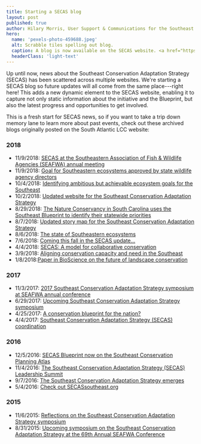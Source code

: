 ```yaml
---
title: Starting a SECAS blog
layout: post
published: true
author: Hilary Morris, User Support & Communications for the Southeast and South Atlantic Blueprints
hero:
  name: 'pexels-photo-459688.jpeg'
  alt: Scrabble tiles spelling out blog.
  caption: A blog is now available on the SECAS website. <a href="https://www.pexels.com/photo/alphabet-arts-and-crafts-blog-conceptual-459688/">Image</a> <a href="https://creativecommons.org/publicdomain/zero/1.0/">CC 0 1.0</a>
  headerClass: 'light-text'
---
```


Up until now, news about the Southeast Conservation Adaptation Strategy (SECAS) has been scattered across multiple websites. We're starting a SECAS blog so future updates will all come from the same place---right here! This adds a new dynamic element to the SECAS website, enabling it to capture not only static information about the initiative and the Blueprint, but also the latest progress and opportunities to get involved.

This is a fresh start for SECAS news, so if you want to take a trip down memory lane to learn more about past events, check out these archived blogs originally posted on the South Atlantic LCC website:

<!--more-->

### 2018

- 11/9/2018: [SECAS at the Southeastern Association of Fish & Wildlife Agencies (SEAFWA) annual meeting](http://secassoutheast.org/2018/11/09/secas-at-the-southeastern-association-of-fish-wildlife-agencies-seafwa-annual-meeting.html)
- 11/9/2018: [Goal for Southeastern ecosystems approved by state wildlife agency directors](http://secassoutheast.org/2018/11/09/goal-for-southeastern-ecosystems-approved-by-state-wildlife-agency-directors.html)
- 10/4/2018: [Identifying ambitious but achievable ecosystem goals for the Southeast](http://secassoutheast.org/2018/10/04/identifying-ambitious-but-achievable-ecosystem-goals-for-the-southeast.html)
- 10/2/2018: [Updated website for the Southeast Conservation Adaptation Strategy](http://secassoutheast.org/2018/10/02/updated-website-for-secas.html)
- 8/29/2018: [The Nature Conservancy in South Carolina uses the Southeast Blueprint to identify their statewide priorities](http://secassoutheast.org/2018/08/29/the-nature-conservancy-in-sc-uses-the-southeast-blueprint-to-identify-their-statewide-priorities.html)
- 8/7/2018: [Updated story map for the Southeast Conservation Adaptation Strategy](http://secassoutheast.org/2018/08/07/updated-story-map-for-the-southeast-conservation-adaptation-strategy.html)
- 8/6/2018: [The state of Southeastern ecosystems](http://secassoutheast.org/2018/08/06/the-state-of-southeastern-ecosystems.html)
- 7/6/2018: [Coming this fall in the SECAS update…](http://secassoutheast.org/2018/07/06/coming-this-fall-in-the-secas-update.html)
- 4/4/2018: [SECAS: A model for collaborative conservation](http://secassoutheast.org/2018/04/04/secas-a-model-for-collaborative-conservation.html)
- 3/9/2018: [Aligning conservation capacity and need in the Southeast](http://secassoutheast.org/2018/03/09/aligning-conservation-capacity-and-need-in-the-southeast.html)
- 1/8/2018:[Paper in BioScience on the future of landscape conservation](x)

### 2017

- 11/3/2017: [2017 Southeast Conservation Adaptation Strategy symposium at SEAFWA annual conference](http://secassoutheast.org/2017/11/03/2017-southeast-conservation-adaptation-strategy-symposium-at-seafwa-annual-conference.html)
- 6/29/2017: [Upcoming Southeast Conservation Adaptation Strategy symposium](http://secassoutheast.org/2017/06/29/Upcoming-SECAS-symposium.html)
- 4/25/2017: [A conservation blueprint for the nation?](http://secassoutheast.org/2017/04/25/a-conservation-blueprint-for-the-nation.html)
- 4/4/2017: [Southeast Conservation Adaptation Strategy (SECAS) coordination](http://secassoutheast.org/2017/04/04/SECAS-coordination.html)

### 2016

- 12/5/2016: [SECAS Blueprint now on the Southeast Conservation Planning Atlas](http://secassoutheast.org/2016/12/05/Southeast-Blueprint-now-on-the-Southeast-Conservation-Planning-Atlas.html)
- 11/4/2016: [The Southeast Conservation Adaptation Strategy (SECAS) Leadership Summit](http://secassoutheast.org/2016/11/04/The-SECAS-leadership-summit.html)
- 9/7/2016: [The Southeast Conservation Adaptation Strategy emerges](http://secassoutheast.org/2016/09/07/The-Southeast-Conservation-Adaptation-Strategy-emerges.html)
- 5/4/2016: [Check out SECASsoutheast.org](http://secassoutheast.org/2016/05/04/check-out-secassoutheast-org.html)

### 2015

- 11/6/2015: [Reflections on the Southeast Conservation Adaptation Strategy symposium](http://secassoutheast.org/2015/11/06/Reflections-on-the-Southeast-Conservation-Adaptation-Strategy-symposium.html)
- 8/31/2015: [Upcoming symposium on the Southeast Conservation Adaptation Strategy at the 69th Annual SEAFWA Conference](http://secassoutheast.org/2015/08/31/upcoming-symposium-on-SECAS-at-the-69th-annual-conference-of-the-southeastern-association-of-fish-wildlife-agencies.html)
